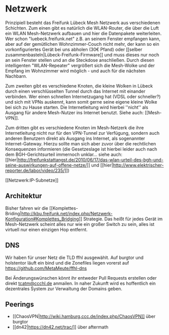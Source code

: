 # Netzwerk

Prinzipiell besteht das Freifunk Lübeck Mesh Netzwerk aus verschiedenen Schichten. Zum einen gibt es natürlich die WLAN-Router, die über die Luft ein WLAN Mesh-Netzwerk aufbauen und hier die Datenpakete weiterleiten. Wer schon "luebeck.freifunk.net" z.B. an seinem Fenster empfangen kann, aber auf der gemütlichen Wohnzimmer-Couch nicht mehr, der kann so ein vorkonfiguriertes Gerät bei uns abholen (30€ Pfand) oder [[selber zusammenbasteln|Lübeck-Freifunk-Firmware]] und muss dieses nur noch an sein Fenster stellen und an die Steckdose anschließen. Durch diesen intelligenten "WLAN-Repeater" vergrößert sich die Mesh-Wolke und der Empfang im Wohnzimmer wird möglich - und auch für die nächsten Nachbarn.

Zum zweiten gibt es verschiedene Knoten, die kleine Wolken in Lübeck durch einen verschlüsselten Tunnel durch das Internet mit einander verbinden. Wer einen schnellen Internetzugang hat (VDSL oder schneller?) und sich mit VPNs auskennt, kann somit gerne seine eigene kleine Wolke bei sich zu Hause starten. Die Internetleitung wird hierbei ''nicht'' als Ausgang für andere Mesh-Nutzer ins Internet benutzt. Siehe auch: [[Mesh-VPN]].

Zum dritten gibt es verschiedene Knoten im Mesh-Netzerk die ihre Internetleitung nicht nur für den VPN-Tunnel zur Verfügung, sondern auch anderen Benutzern direkt als Ausgang ins Internet, als sogenannter Internet-Gateway. Hierzu sollte man sich aber zuvor über die rechtlichen Konsequenzen informieren (die Gesetzeslage ist hierbei leider auch nach dem BGH-Gerichtsurteil immernoch unklar... siehe auch: [[hier|http://freifunkstattangst.de/2010/06/17/das-wlan-urteil-des-bgh-und-seine-auswirkungen-auf-offene-netze/]] und [[hier|http://www.elektrischer-reporter.de/labor/video/235/]])

[[Netzwerk:IP-Subnetze]]

## Architektur 

Bisher fahren wir die [[Komplettes-Briding|http://kbu.freifunk.net/index.php/Netzwerk-Konfiguration#Komplettes_Bridging]] Strategie. Das heißt für jedes Gerät im Mesh-Netzwerk scheint alles nur wie ein großer Switch zu sein, alles ist virtuell nur einen einzigen Hop entfernt.

## DNS

Wir haben für unser Netz die TLD ffhl ausgewählt. Auf burgtor und holstentor läuft ein bind und die Zonefiles liegen vorerst auf https://github.com/MetaMeute/ffhl-dns

Bei Änderungswünschen könnt ihr entweder Pull Requests erstellen oder direkt tcatm@ccchl.de anmailen. In naher Zukunft wird es hoffentlich ein dezentrales System zur Verwaltung der Domains geben.

## Peerings

 * [[ChaosVPN|http://wiki.hamburg.ccc.de/index.php/ChaosVPN]] über burgtor
 * [[dn42|https://dn42.net/trac/]] über aftermath
